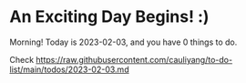 # An Exciting Day Begins! :)

Morning! Today is 2023-02-03, and you have 0 things to do.

Check https://raw.githubusercontent.com/cauliyang/to-do-list/main/todos/2023-02-03.md